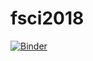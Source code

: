 # fsci2018

[![Binder](https://mybinder.org/badge.svg)](https://mybinder.org/v2/gh/duchessanne/fsci2018/master?urlpath=rstudio)
